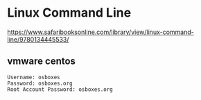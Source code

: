 # Linux Command Line

https://www.safaribooksonline.com/library/view/linux-command-line/9780134445533/

## vmware centos

```
Username: osboxes
Password: osboxes.org
Root Account Password: osboxes.org
```
